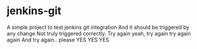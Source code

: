 # jenkins-git

A simple project to test jenkins git integration
And it should be triggered by any change
Not truly triggered correctly. Try again
yeah, try again
try again again
And try again.. please
YES YES YES
